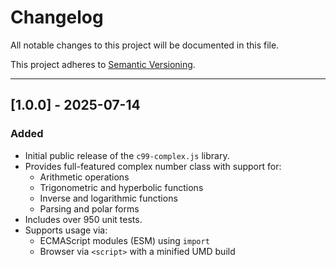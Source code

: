 # Changelog

All notable changes to this project will be documented in this file.

This project adheres to [Semantic Versioning](https://semver.org/).

---

## [1.0.0] - 2025-07-14

### Added

- Initial public release of the `c99-complex.js` library.
- Provides full-featured complex number class with support for:
  - Arithmetic operations
  - Trigonometric and hyperbolic functions
  - Inverse and logarithmic functions
  - Parsing and polar forms
- Includes over 950 unit tests.
- Supports usage via:
  - ECMAScript modules (ESM) using `import`
  - Browser via `<script>` with a minified UMD build
